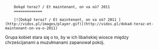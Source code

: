 
        Dokąd teraz? / Et maintenant, on va où? 2011 
        =============
        
        [![Dokąd teraz? / Et maintenant, on va où? 2011 ](http://vidos.pl/images/player.gif)](http://vidos.pl/dokad-teraz-et-maintenant-on-va-o-2011)
        
        
 Grupa kobiet stara się o to, by w ich libańskiej wiosce między chrześcijanami a muzułmanami zapanował pokój.
    